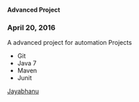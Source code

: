 #### Advanced Project

### April 20, 2016

A advanced project for automation Projects


* Git
* Java 7
* Maven
* Junit

[Jayabhanu](http://salceforce.com)

